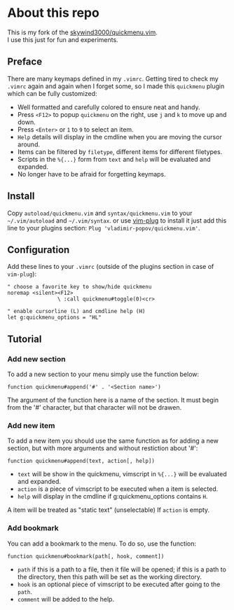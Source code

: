 # About this repo

 This is my fork of the
 [skywind3000/quickmenu.vim](https://github.com/skywind3000/quickmenu.vim).  
 I use this just for fun and experiments.

## Preface

There are many keymaps defined in my `.vimrc`. Getting tired to check my
`.vimrc` again and again when I forget some, so I made this `quickmenu` plugin
which can be fully customized:

- Well formatted and carefully colored to ensure neat and handy.
- Press `<F12>` to popup `quickmenu` on the right, use `j` and `k` to move up
  and down.
- Press `<Enter>` or `1` to `9` to select an item.
- `Help` details will display in the cmdline when you are moving the cursor
  around.
- Items can be filtered by `filetype`, different items for different filetypes.
- Scripts in the `%{...}` form from `text` and `help` will be evaluated and
  expanded.
- No longer have to be afraid for forgetting keymaps.

## Install

Copy `autoload/quickmenu.vim` and `syntax/quickmenu.vim` to your
`~/.vim/autoload` and `~/.vim/syntax`.  or use
[vim-plug](https://github.com/junegunn/vim-plug) to install it just add this
line to your plugins section: `Plug 'vladimir-popov/quickmenu.vim'`. 

## Configuration

Add these lines to your `.vimrc` (outside of the plugins section in case of
`vim-plug`):

```VimL 
" choose a favorite key to show/hide quickmenu 
noremap <silent><F12>
                \ :call quickmenu#toggle(0)<cr>

" enable cursorline (L) and cmdline help (H) 
let g:quickmenu_options = "HL" 
```

## Tutorial

### Add new section

To add a new section to your menu simply use the function below:

```VimL 
function quickmenu#append('#' . '<Section name>') 
```

The argument of the function here is a name of the section. It must
begin from the '#' character, but that character will not be drawen.

### Add new item

To add a new item you should use the same function as for adding a new 
section, but with more arguments and without restiction about '#':

```VimL 
function quickmenu#append(text, action[, help]) 
```

- `text` will be show in the quickmenu, vimscript in `%{...}` will be evaluated
  and expanded.
- `action` is a piece of vimscript to be executed when a item is selected.
- `help` will display in the cmdline if g:quickmenu_options contains `H`.

A item will be treated as "static text" (unselectable) If `action` is empty.

### Add bookmark 

You can add a bookmark to the menu. To do so, use the function:

```VimL 
function quickmenu#bookmark(path[, hook, comment]) 
```

- `path` if this is a path to a file, then it file will be opened;
         if this is a path to the directory, then this path will be set as the
         working directory.
- `hook` is an optional piece of vimscript to be executed after going to the
         `path`.
- `comment` will be added to the help.
